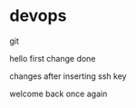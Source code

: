 # devops
git


hello first change done 


changes after inserting ssh key 


welcome back once again
